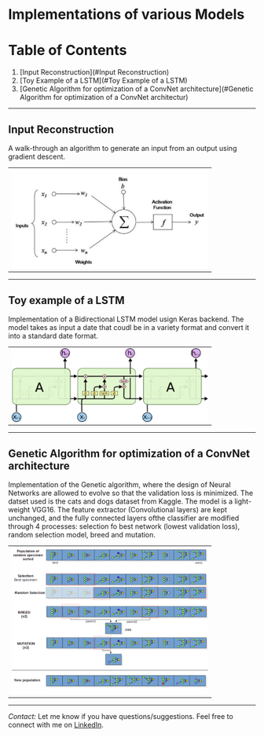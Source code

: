 # Implementations of various Models
 

# Table of Contents
1. [Input Reconstruction](#Input Reconstruction)
2. [Toy Example of a LSTM](#Toy Example of a LSTM)
3. [Genetic Algorithm for optimization of a ConvNet architecture](#Genetic Algorithm for optimization of a ConvNet architectur)



-------------
## Input Reconstruction

A walk-through an algorithm to generate an input from an output using gradient descent.

<table style="border=0px solid #000"><tr><td>
<img src="imgs/neuralnetwork.jpg" alt="Learning curve" style="width: 400px;"/>
</td></tr>
</table>


-------------
## Toy example of a LSTM

Implementation of a Bidirectional LSTM model usign Keras backend.
The model takes as input a date that coudl be in a variety format and convert it into a standard date format.
<table style="border=0px solid #000"><tr><td>
<img src="imgs/lstm1.png" alt="lstm" style="width: 400px;"/>
</td></tr>
</table>


--------------
## Genetic Algorithm for optimization of a ConvNet architecture

Implementation of the Genetic algorithm, where the design of Neural Networks are allowed to evolve so that the validation loss is minimized.
The datset used is the cats and dogs dataset from Kaggle. The model is a light-weight VGG16. The feature extractor (Convolutional layers) are kept unchanged, and the fully connected layers ofthe classifier are modified through 4 processes: selection fo best network (lowest validation loss), random selection model, breed and mutation.

<table style="border=0px solid #000"><tr><td>
<img src="imgs/operators.png" alt="step-by-step" style="width: 400px;"/>
</td></tr>
</table>



---

*Contact:*
Let me know if you have questions/suggestions. Feel free to connect with me on [LinkedIn](https://www.linkedin.com/in/jmlbeaujour/).